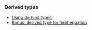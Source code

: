 ### Derived types
 - [Using derived types](derived-types)
 - [Bonus: derived type for heat equation](derived-types-heat)
  
